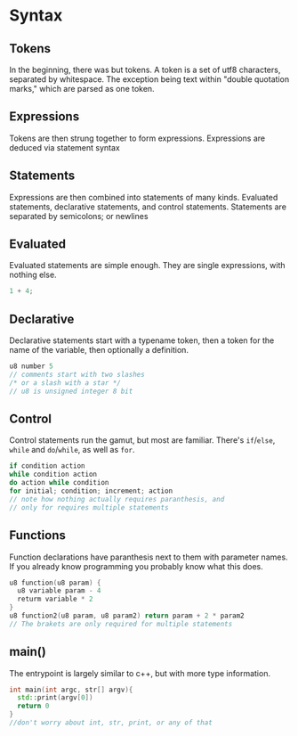 # Syntax
## Tokens

In the beginning, there was but tokens. A token is a
set of utf8 characters, separated by whitespace. The exception
being text within "double quotation marks," which are parsed as
one token.

## Expressions

Tokens are then strung together to form expressions. Expressions
are deduced via statement syntax

## Statements

Expressions are then combined into statements of many kinds.
Evaluated statements, declarative statements, and control statements.
Statements are separated by semicolons; or newlines

## Evaluated

Evaluated statements are simple enough. They are single expressions,
with nothing else.
```c++
1 + 4;

```

## Declarative

Declarative statements start with a typename token, then a token
for the name of the variable, then optionally a definition.

```c++
u8 number 5
// comments start with two slashes
/* or a slash with a star */
// u8 is unsigned integer 8 bit
```

## Control

Control statements run the gamut, but most are familiar. There's
`if`/`else`, `while` and `do`/`while`, as well as `for`.

```c++
if condition action
while condition action
do action while condition
for initial; condition; increment; action
// note how nothing actually requires paranthesis, and
// only for requires multiple statements
```

## Functions

Function declarations have paranthesis next to them with parameter names.
If you already know programming you probably know what this does.
```c++
u8 function(u8 param) {
  u8 variable param - 4
  returm variable * 2
}
u8 function2(u8 param, u8 param2) return param + 2 * param2
// The brakets are only required for multiple statements
```

## main()

The entrypoint is largely similar to c++, but with more type information.
```c++
int main(int argc, str[] argv){
  std::print(argv[0])
  return 0
}
//don't worry about int, str, print, or any of that
```
